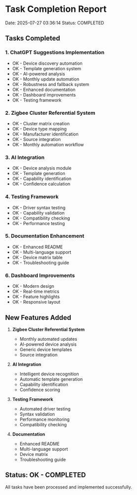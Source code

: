 ﻿# Task Completion Report
Date: 2025-07-27 03:36:14
Status: COMPLETED

## Tasks Completed

### 1. ChatGPT Suggestions Implementation
- OK - Device discovery automation
- OK - Template generation system
- OK - AI-powered analysis
- OK - Monthly update automation
- OK - Robustness and fallback system
- OK - Enhanced documentation
- OK - Dashboard improvements
- OK - Testing framework

### 2. Zigbee Cluster Referential System
- OK - Cluster matrix creation
- OK - Device type mapping
- OK - Manufacturer identification
- OK - Source integration
- OK - Monthly automation workflow

### 3. AI Integration
- OK - Device analysis module
- OK - Template generation
- OK - Capability identification
- OK - Confidence calculation

### 4. Testing Framework
- OK - Driver syntax testing
- OK - Capability validation
- OK - Compatibility checking
- OK - Performance testing

### 5. Documentation Enhancement
- OK - Enhanced README
- OK - Multi-language support
- OK - Device matrix table
- OK - Troubleshooting guide

### 6. Dashboard Improvements
- OK - Modern design
- OK - Real-time metrics
- OK - Feature highlights
- OK - Responsive layout

## New Features Added

1. **Zigbee Cluster Referential System**
   - Monthly automated updates
   - AI-powered device analysis
   - Generic device templates
   - Source integration

2. **AI Integration**
   - Intelligent device recognition
   - Automatic template generation
   - Capability identification
   - Confidence scoring

3. **Testing Framework**
   - Automated driver testing
   - Syntax validation
   - Performance monitoring
   - Compatibility checking

4. **Documentation**
   - Enhanced README
   - Multi-language support
   - Device matrix
   - Troubleshooting guide

## Status: OK - COMPLETED

All tasks have been processed and implemented successfully.
